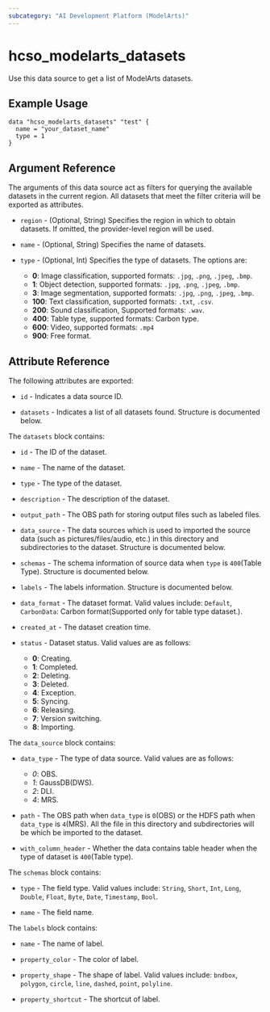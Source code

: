 ```yaml
---
subcategory: "AI Development Platform (ModelArts)"
---
```


# hcso_modelarts_datasets

Use this data source to get a list of ModelArts datasets.

## Example Usage

```hcl
data "hcso_modelarts_datasets" "test" {
  name = "your_dataset_name"
  type = 1
}
```

## Argument Reference

The arguments of this data source act as filters for querying the available datasets in the current region.
 All datasets that meet the filter criteria will be exported as attributes.

* `region` - (Optional, String) Specifies the region in which to obtain datasets. If omitted, the provider-level region
 will be used.

* `name` - (Optional, String) Specifies the name of datasets.

* `type` - (Optional, Int) Specifies the type of datasets. The options are:
  + **0**: Image classification, supported formats: `.jpg`, `.png`, `.jpeg`, `.bmp`.
  + **1**: Object detection, supported formats: `.jpg`, `.png`, `.jpeg`, `.bmp`.
  + **3**: Image segmentation, supported formats: `.jpg`, `.png`, `.jpeg`, `.bmp`.
  + **100**: Text classification, supported formats: `.txt`, `.csv`.
  + **200**: Sound classification, Supported formats: `.wav`.
  + **400**: Table type, supported formats: Carbon type.
  + **600**: Video, supported formats: `.mp4`
  + **900**: Free format.

## Attribute Reference

The following attributes are exported:

* `id` - Indicates a data source ID.

* `datasets` - Indicates a list of all datasets found. Structure is documented below.

The `datasets` block contains:

* `id` - The ID of the dataset.

* `name` - The name of the dataset.

* `type` - The type of the dataset.

* `description` - The description of the dataset.

* `output_path` - The OBS path for storing output files such as labeled files.

* `data_source` - The data sources which is used to imported the source data (such as pictures/files/audio, etc.) in
 this directory and subdirectories to the dataset. Structure is documented below.

* `schemas` - The schema information of source data when `type` is `400`(Table Type). Structure is documented below.

* `labels` - The labels information. Structure is documented below.

* `data_format` - The dataset format. Valid values include: `Default`, `CarbonData`: Carbon format(Supported only for
 table type dataset.).

* `created_at` - The dataset creation time.

* `status` - Dataset status. Valid values are as follows:
  + **0**: Creating.
  + **1**: Completed.
  + **2**: Deleting.
  + **3**: Deleted.
  + **4**: Exception.
  + **5**: Syncing.
  + **6**: Releasing.
  + **7**: Version switching.
  + **8**: Importing.

The `data_source` block contains:

* `data_type` - The type of data source. Valid values are as follows:
  + *0*: OBS.
  + *1*: GaussDB(DWS).
  + *2*: DLI.
  + *4*: MRS.
  
* `path` - The OBS path when `data_type` is `0`(OBS) or the HDFS path when `data_type` is `4`(MRS). All the file in this
 directory and subdirectories will be which be imported to the dataset.

* `with_column_header` - Whether the data contains table header when the type of dataset is `400`(Table type).

The `schemas` block contains:

* `type` - The field type. Valid values include: `String`, `Short`, `Int`, `Long`, `Double`, `Float`, `Byte`,
 `Date`, `Timestamp`, `Bool`.

* `name` - The field name.

The `labels` block contains:

* `name` - The name of label.

* `property_color` - The color of label.

* `property_shape` - The shape of label. Valid values include: `bndbox`, `polygon`, `circle`, `line`, `dashed`,
 `point`, `polyline`.

* `property_shortcut` - The shortcut of label.
